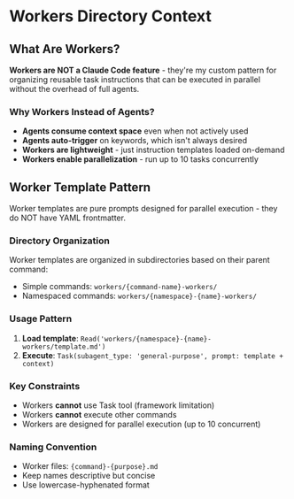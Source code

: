 # Workers Directory Context

## What Are Workers?
**Workers are NOT a Claude Code feature** - they're my custom pattern for organizing reusable task instructions that can be executed in parallel without the overhead of full agents.

### Why Workers Instead of Agents?
- **Agents consume context space** even when not actively used
- **Agents auto-trigger** on keywords, which isn't always desired
- **Workers are lightweight** - just instruction templates loaded on-demand
- **Workers enable parallelization** - run up to 10 tasks concurrently

## Worker Template Pattern
Worker templates are pure prompts designed for parallel execution - they do NOT have YAML frontmatter.

### Directory Organization
Worker templates are organized in subdirectories based on their parent command:
- Simple commands: `workers/{command-name}-workers/`
- Namespaced commands: `workers/{namespace}-{name}-workers/`

### Usage Pattern
1. **Load template**: `Read('workers/{namespace}-{name}-workers/template.md')`
2. **Execute**: `Task(subagent_type: 'general-purpose', prompt: template + context)`

### Key Constraints
- Workers **cannot** use Task tool (framework limitation)
- Workers **cannot** execute other commands
- Workers are designed for parallel execution (up to 10 concurrent)

### Naming Convention
- Worker files: `{command}-{purpose}.md`
- Keep names descriptive but concise
- Use lowercase-hyphenated format